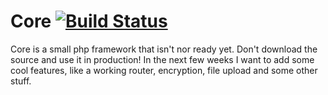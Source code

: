 Core [![Build Status](https://travis-ci.org/SinanEker/Core.png?branch=master)](https://travis-ci.org/SinanEker/Core)
====
Core is a small php framework that isn't nor ready yet. Don't download the source and use it in production!
In the next few weeks I want to add some cool features, like a working router, encryption, file upload and some other stuff.
